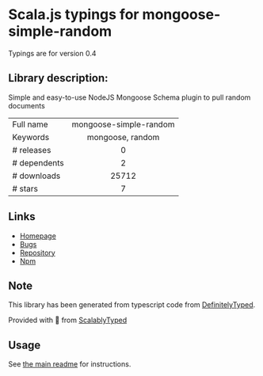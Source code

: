 
# Scala.js typings for mongoose-simple-random

Typings are for version 0.4

## Library description:
Simple and easy-to-use NodeJS Mongoose Schema plugin to pull random documents

|                    |                 |
| ------------------ | :-------------: |
| Full name          | mongoose-simple-random |
| Keywords           | mongoose, random |
| # releases         | 0 |
| # dependents       | 2 |
| # downloads        | 25712 |
| # stars            | 7 |

## Links
- [Homepage](https://github.com/larryprice/mongoose-simple-random)
- [Bugs](https://github.com/larryprice/mongoose-simple-random/issues)
- [Repository](https://github.com/larryprice/mongoose-simple-random)
- [Npm](https://www.npmjs.com/package/mongoose-simple-random)
    


## Note
This library has been generated from typescript code from [DefinitelyTyped](https://definitelytyped.org).

Provided with :purple_heart: from [ScalablyTyped](https://github.com/oyvindberg/ScalablyTyped)

## Usage
See [the main readme](../../readme.md) for instructions.



